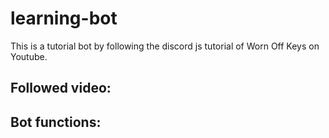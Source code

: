 # learning-bot
This is a tutorial bot by following the discord js tutorial of Worn Off Keys on Youtube.

## Followed video: 

## Bot functions:
